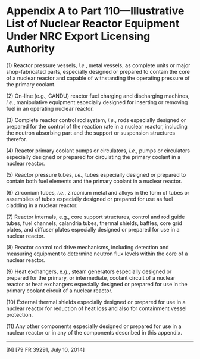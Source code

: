 # Appendix A to Part 110—Illustrative List of Nuclear Reactor Equipment Under NRC Export Licensing Authority


(1) Reactor pressure vessels, *i.e.*, metal vessels, as complete units or major shop-fabricated parts, especially designed or prepared to contain the core of a nuclear reactor and capable of withstanding the operating pressure of the primary coolant.


(2) On-line (e.g., CANDU) reactor fuel charging and discharging machines, *i.e.*, manipulative equipment especially designed for inserting or removing fuel in an operating nuclear reactor.


(3) Complete reactor control rod system, *i.e.*, rods especially designed or prepared for the control of the reaction rate in a nuclear reactor, including the neutron absorbing part and the support or suspension structures therefor.


(4) Reactor primary coolant pumps or circulators, *i.e.*, pumps or circulators especially designed or prepared for circulating the primary coolant in a nuclear reactor.


(5) Reactor pressure tubes, *i.e.*, tubes especially designed or prepared to contain both fuel elements and the primary coolant in a nuclear reactor.


(6) Zirconium tubes, *i.e.*, zirconium metal and alloys in the form of tubes or assemblies of tubes especially designed or prepared for use as fuel cladding in a nuclear reactor.


(7) Reactor internals, e.g., core support structures, control and rod guide tubes, fuel channels, calandria tubes, thermal shields, baffles, core grid plates, and diffuser plates especially designed or prepared for use in a nuclear reactor.


(8) Reactor control rod drive mechanisms, including detection and measuring equipment to determine neutron flux levels within the core of a nuclear reactor.


(9) Heat exchangers, e.g., steam generators especially designed or prepared for the primary, or intermediate, coolant circuit of a nuclear reactor or heat exchangers especially designed or prepared for use in the primary coolant circuit of a nuclear reactor.


(10) External thermal shields especially designed or prepared for use in a nuclear reactor for reduction of heat loss and also for containment vessel protection.


(11) Any other components especially designed or prepared for use in a nuclear reactor or in any of the components described in this appendix.



---

[N] [79 FR 39291, July 10, 2014]




